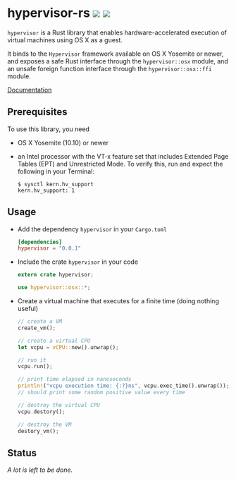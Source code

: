 # hypervisor-rs [![](http://meritbadge.herokuapp.com/hypervisor)](https://crates.io/crates/hypervisor) [![](https://img.shields.io/badge/license-MIT-blue.svg)](https://github.com/saurvs/hypervisor-rs/blob/master/LICENSE.md)

`hypervisor` is a Rust library that enables hardware-accelerated execution of
virtual machines using OS X as a guest.

It binds to the `Hypervisor` framework available on OS X Yosemite or newer,
and exposes a safe Rust interface through the `hypervisor::osx` module, and an
unsafe foreign function interface through the `hypervisor::osx::ffi` module.

[Documentation](https://saurvs.github.io/hypervisor-rs/)

## Prerequisites

To use this library, you need

* OS X Yosemite (10.10) or newer

* an Intel processor with the VT-x feature set that includes Extended Page
Tables (EPT) and Unrestricted Mode. To verify this, run and expect the following
in your Terminal:
  ```shell
  $ sysctl kern.hv_support
  kern.hv_support: 1
  ```

## Usage

* Add the dependency ```hypervisor``` in your ```Cargo.toml```
  ```toml
  [dependencies]
  hypervisor = "0.0.1"
  ```

* Include the crate ```hypervisor``` in your code
  ```rust
  extern crate hypervisor;

  use hypervisor::osx::*;
  ```

* Create a virtual machine that executes for a finite time (doing nothing useful)
  ```rust
  // create a VM
  create_vm();

  // create a virtual CPU
  let vcpu = vCPU::new().unwrap();

  // run it
  vcpu.run();

  // print time elapsed in nanoseconds
  println!("vcpu execution time: {:?}ns", vcpu.exec_time().unwrap());
  // should print some random positive value every time

  // destroy the virtual CPU
  vcpu.destory();

  // destroy the VM
  destory_vm();
  ```

## Status

*A lot is left to be done.*
